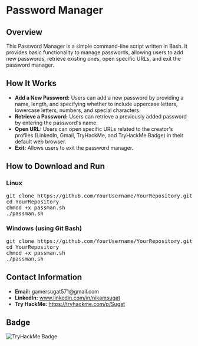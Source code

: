 <!DOCTYPE html>
<html lang="en">
<head>
    <meta charset="UTF-8">
    <meta name="viewport" content="width=device-width, initial-scale=1.0">
    <title>Password Manager</title>
</head>
<body>

<h1>Password Manager</h1>

<h2>Overview</h2>
<p>This Password Manager is a simple command-line script written in Bash. It provides basic functionality to manage passwords, allowing users to add new passwords, retrieve existing ones, open specific URLs, and exit the password manager.</p>

<h2>How It Works</h2>
<ul>
    <li><strong>Add a New Password:</strong> Users can add a new password by providing a name, length, and specifying whether to include uppercase letters, lowercase letters, numbers, and special characters.</li>
    <li><strong>Retrieve a Password:</strong> Users can retrieve a previously added password by entering the password's name.</li>
    <li><strong>Open URL:</strong> Users can open specific URLs related to the creator's profiles (LinkedIn, Gmail, TryHackMe, and TryHackMe Badge) in their default web browser.</li>
    <li><strong>Exit:</strong> Allows users to exit the password manager.</li>
</ul>

<h2>How to Download and Run</h2>

<h3>Linux</h3>
<pre>
git clone https://github.com/YourUsername/YourRepository.git
cd YourRepository
chmod +x passman.sh
./passman.sh
</pre>

<h3>Windows (using Git Bash)</h3>
<pre>
git clone https://github.com/YourUsername/YourRepository.git
cd YourRepository
chmod +x passman.sh
./passman.sh
</pre>

<h2>Contact Information</h2>
<ul>
    <li><strong>Email:</strong> gamersugat571@gmail.com</li>
    <li><strong>LinkedIn:</strong> <a href="https://linkedin.com/in/nikamsugat" target="_blank">www.linkedin.com/in/nikamsugat</a></li>
    <li><strong>Try HackMe:</strong> <a href="https://tryhackme.com/p/Sugat" target="_blank">https://tryhackme.com/p/Sugat</a></li>
</ul>

<h2>Badge</h2>
<img src="https://tryhackme.com/badge/2065293" alt="TryHackMe Badge">

<script>
// You can include additional JavaScript for interactivity if needed
console.log("Hello from JavaScript!");
</script>

</body>
</html>
